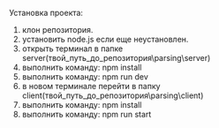 Установка проекта:
1. клон репозитория.
2. установить node.js если еще неустановлен.
3. открыть терминал в папке server(твой_путь_до_репозитория\parsing\server)
4. выполнить команду: npm install
5. выполнить команду: npm run dev
6. в новом терминале перейти в папку client(твой_путь_до_репозитория\parsing\client)
7. выполнить команду: npm install
8. выполнить команду: npm run start
